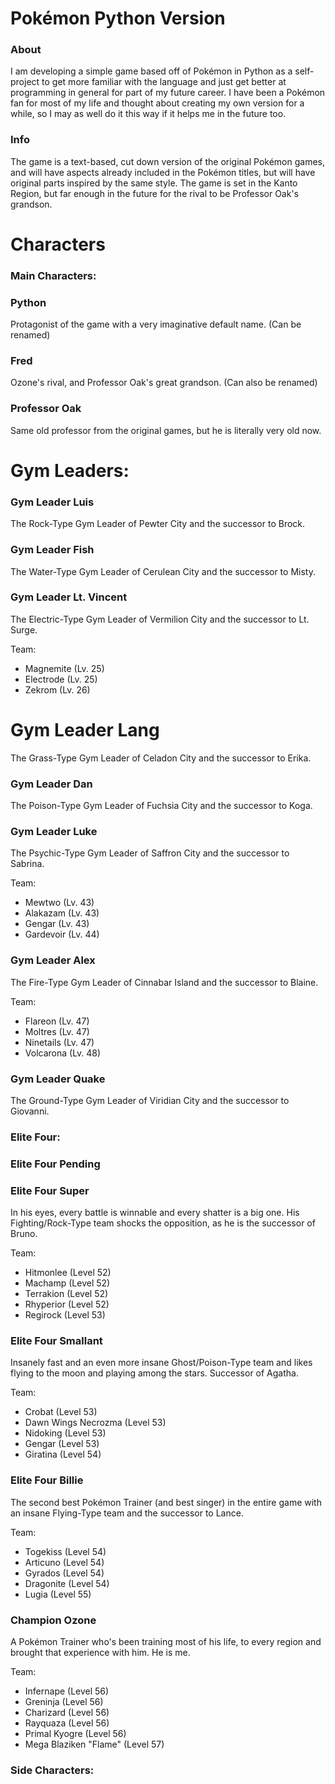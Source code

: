 # Pokémon Python Version



### About

I am developing a simple game based off of Pokémon in Python as a self-project to get more familiar with the language and just get better at programming in general for part of my future career. I have been a Pokémon fan for most of my life and thought about creating my own version for a while, so I may as well do it this way if it helps me in the future too.



### Info

The game is a text-based, cut down version of the original Pokémon games, and will have aspects already included in the Pokémon titles, but will have original parts inspired by the same style. The game is set in the Kanto Region, but far enough in the future for the rival to be Professor Oak's grandson. 




# Characters



### Main Characters: 

### Python
Protagonist of the game with a very imaginative default name. (Can be renamed)


### Fred
Ozone's rival, and Professor Oak's great grandson. (Can also be renamed)


### Professor Oak
Same old professor from the original games, but he is literally very old now.



# Gym Leaders: 

### Gym Leader Luis
The Rock-Type Gym Leader of Pewter City and the successor to Brock.


### Gym Leader Fish
The Water-Type Gym Leader of Cerulean City and the successor to Misty.


### Gym Leader Lt. Vincent
The Electric-Type Gym Leader of Vermilion City and the successor to Lt. Surge.

Team:
- Magnemite (Lv. 25)
- Electrode (Lv. 25)
- Zekrom (Lv. 26)


# Gym Leader Lang
The Grass-Type Gym Leader of Celadon City and the successor to Erika.


### Gym Leader Dan
The Poison-Type Gym Leader of Fuchsia City and the successor to Koga.


### Gym Leader Luke
The Psychic-Type Gym Leader of Saffron City and the successor to Sabrina.

Team:
- Mewtwo (Lv. 43)
- Alakazam (Lv. 43)
- Gengar (Lv. 43)
- Gardevoir (Lv. 44)


### Gym Leader Alex
The Fire-Type Gym Leader of Cinnabar Island and the successor to Blaine.

Team:
- Flareon (Lv. 47)
- Moltres (Lv. 47)
- Ninetails (Lv. 47)
- Volcarona (Lv. 48)


### Gym Leader Quake
The Ground-Type Gym Leader of Viridian City and the successor to Giovanni.



### Elite Four:

### Elite Four Pending

### Elite Four Super
In his eyes, every battle is winnable and every shatter is a big one. His Fighting/Rock-Type team shocks the opposition, as he is the successor of Bruno.

Team:
- Hitmonlee (Level 52)
- Machamp (Level 52)
- Terrakion (Level 52)
- Rhyperior (Level 52)
- Regirock (Level 53)



### Elite Four Smallant
Insanely fast and an even more insane Ghost/Poison-Type team and likes flying to the moon and playing among the stars. Successor of Agatha.

Team:
- Crobat (Level 53)
- Dawn Wings Necrozma (Level 53)
- Nidoking (Level 53)
- Gengar (Level 53)
- Giratina (Level 54)


### Elite Four Billie
The second best Pokémon Trainer (and best singer) in the entire game with an insane Flying-Type team and the successor to Lance.

Team:
- Togekiss (Level 54)
- Articuno (Level 54)
- Gyrados (Level 54)
- Dragonite (Level 54)
- Lugia (Level 55)


### Champion Ozone
A Pokémon Trainer who's been training most of his life, to every region and brought that experience with him. He is me.

Team: 
- Infernape (Level 56)
- Greninja (Level 56)
- Charizard (Level 56)
- Rayquaza (Level 56)
- Primal Kyogre (Level 56)
- Mega Blaziken "Flame" (Level 57)



### Side Characters: 
